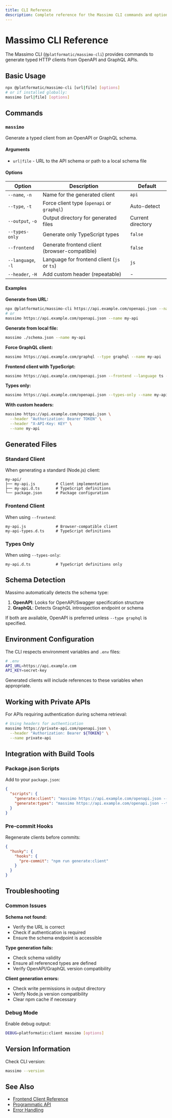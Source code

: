 ```yaml
---
title: CLI Reference
description: Complete reference for the Massimo CLI commands and options
---
```


# Massimo CLI Reference

The Massimo CLI (`@platformatic/massimo-cli`) provides commands to generate typed HTTP clients from OpenAPI and GraphQL APIs.

## Basic Usage

```bash
npx @platformatic/massimo-cli [url|file] [options]
# or if installed globally:
massimo [url|file] [options]
```

## Commands

### `massimo`

Generate a typed client from an OpenAPI or GraphQL schema.

#### Arguments

- `url|file` - URL to the API schema or path to a local schema file

#### Options

| Option | Description | Default |
|--------|-------------|---------|
| `--name`, `-n` | Name for the generated client | `api` |
| `--type`, `-t` | Force client type (`openapi` or `graphql`) | Auto-detect |
| `--output`, `-o` | Output directory for generated files | Current directory |
| `--types-only` | Generate only TypeScript types | `false` |
| `--frontend` | Generate frontend client (browser-compatible) | `false` |
| `--language`, `-l` | Language for frontend client (`js` or `ts`) | `js` |
| `--header`, `-H` | Add custom header (repeatable) | - |

#### Examples

**Generate from URL:**
```bash
npx @platformatic/massimo-cli https://api.example.com/openapi.json --name my-api
# or
massimo https://api.example.com/openapi.json --name my-api
```

**Generate from local file:**
```bash
massimo ./schema.json --name my-api
```

**Force GraphQL client:**
```bash
massimo https://api.example.com/graphql --type graphql --name my-api
```

**Frontend client with TypeScript:**
```bash
massimo https://api.example.com/openapi.json --frontend --language ts --name my-api
```

**Types only:**
```bash
massimo https://api.example.com/openapi.json --types-only --name my-api
```

**With custom headers:**
```bash
massimo https://api.example.com/openapi.json \
  --header "Authorization: Bearer TOKEN" \
  --header "X-API-Key: KEY" \
  --name my-api
```

## Generated Files

### Standard Client

When generating a standard (Node.js) client:

```
my-api/
├── my-api.js         # Client implementation
├── my-api.d.ts       # TypeScript definitions
└── package.json      # Package configuration
```

### Frontend Client

When using `--frontend`:

```
my-api.js             # Browser-compatible client
my-api-types.d.ts     # TypeScript definitions
```

### Types Only

When using `--types-only`:

```
my-api.d.ts           # TypeScript definitions only
```

## Schema Detection

Massimo automatically detects the schema type:

1. **OpenAPI**: Looks for OpenAPI/Swagger specification structure
2. **GraphQL**: Detects GraphQL introspection endpoint or schema

If both are available, OpenAPI is preferred unless `--type graphql` is specified.

## Environment Configuration

The CLI respects environment variables and `.env` files:

```bash
# .env
API_URL=https://api.example.com
API_KEY=secret-key
```

Generated clients will include references to these variables when appropriate.

## Working with Private APIs

For APIs requiring authentication during schema retrieval:

```bash
# Using headers for authentication
massimo https://private-api.com/openapi.json \
  --header "Authorization: Bearer ${TOKEN}" \
  --name private-api
```

## Integration with Build Tools

### Package.json Scripts

Add to your `package.json`:

```json
{
  "scripts": {
    "generate:client": "massimo https://api.example.com/openapi.json --name api",
    "generate:types": "massimo https://api.example.com/openapi.json --types-only --name api"
  }
}
```

### Pre-commit Hooks

Regenerate clients before commits:

```json
{
  "husky": {
    "hooks": {
      "pre-commit": "npm run generate:client"
    }
  }
}
```

## Troubleshooting

### Common Issues

**Schema not found:**
- Verify the URL is correct
- Check if authentication is required
- Ensure the schema endpoint is accessible

**Type generation fails:**
- Check schema validity
- Ensure all referenced types are defined
- Verify OpenAPI/GraphQL version compatibility

**Client generation errors:**
- Check write permissions in output directory
- Verify Node.js version compatibility
- Clear npm cache if necessary

### Debug Mode

Enable debug output:

```bash
DEBUG=platformatic:client massimo [options]
```

## Version Information

Check CLI version:

```bash
massimo --version
```

## See Also

- [Frontend Client Reference](/reference/frontend)
- [Programmatic API](/reference/programmatic)
- [Error Handling](/reference/errors)